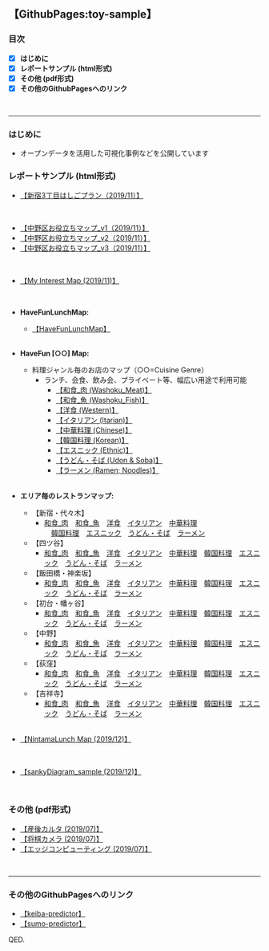 ## 【GithubPages:toy-sample】

<style>
table, th, td {
    border:none;
}
</style>

### 目次
- [x]  **はじめに**
- [x]  **レポートサンプル (html形式)**
- [x]  **その他 (pdf形式)**
- [x]  **その他のGithubPagesへのリンク**
<br> 
 
--- 

### はじめに
- オープンデータを活用した可視化事例などを公開しています


### レポートサンプル (html形式)
- [【新宿3丁目はしごプラン（2019/11）】](https://ryutoro-galois.github.io/toy-samples/leaflet_sample_hashigo_plan_20191106.html)
<br>

- [【中野区お役立ちマップ_v1（2019/11）】](https://ryutoro-galois.github.io/toy-samples/leaflet_sample_nakanoku_20191107.html)
- [【中野区お役立ちマップ_v2（2019/11）】](https://ryutoro-galois.github.io/toy-samples/leaflet_sample_nakanoku_v2_20191120.html)
- [【中野区お役立ちマップ_v3（2019/11）】](https://ryutoro-galois.github.io/toy-samples/leaflet_sample_nakanoku_v3_20191125.html)
<br>

- [【My Interest Map (2019/11)】](https://ryutoro-galois.github.io/toy-samples/interest_map_20191127.html)
<br>

- **HaveFunLunchMap:**
  - [【HaveFunLunchMap】](https://ryutoro-galois.github.io/toy-samples/HaveFunLunchMap.html)
  <br>

- **HaveFun [○○] Map:**
  - 料理ジャンル毎のお店のマップ（○○=Cuisine Genre）
      - ランチ、会食、飲み会、プライベート等、幅広い用途で利用可能
          - [【和食_肉 (Washoku_Meat)】](https://ryutoro-galois.github.io/toy-samples/HaveFun_g01_Washoku_Meat_Map.html)
          - [【和食_魚 (Washoku_Fish)】](https://ryutoro-galois.github.io/toy-samples/HaveFun_g02_Washoku_Fish_Map.html)
          - [【洋食 (Western)】](https://ryutoro-galois.github.io/toy-samples/HaveFun_g03_WesternFood_Map.html)
          - [【イタリアン (Itarian)】](https://ryutoro-galois.github.io/toy-samples/HaveFun_g04_ItarianFood_Map.html)
          - [【中華料理 (Chinese)】](https://ryutoro-galois.github.io/toy-samples/HaveFun_g05_ChineseFood_Map.html)
          - [【韓国料理 (Korean)】](https://ryutoro-galois.github.io/toy-samples/HaveFun_g06_KoreanFood_Map.html)
          - [【エスニック (Ethnic)】](https://ryutoro-galois.github.io/toy-samples/HaveFun_g07_EthnicFood_Map.html)
          - [【うどん・そば (Udon & Soba)】](https://ryutoro-galois.github.io/toy-samples/HaveFun_g08_Udon_Soba_Map.html)
          - [【ラーメン (Ramen; Noodles)】](https://ryutoro-galois.github.io/toy-samples/HaveFun_g09_Ramen_Map.html)
    <br>


- **エリア毎のレストランマップ:**
  - 【新宿・代々木】
    - [<u>和食_肉</u>](https://ryutoro-galois.github.io/toy-samples/HaveFun_g01_Washoku_Meat_Map_[shinjuku_yoyogi].html)　[<u>和食_魚</u>](https://ryutoro-galois.github.io/toy-samples/HaveFun_g02_Washoku_Fish_Map_[shinjuku_yoyogi].html)　[<u>洋食</u>](https://ryutoro-galois.github.io/toy-samples/HaveFun_g03_WesternFood_Map_[shinjuku_yoyogi].html)　[<u>イタリアン</u>](https://ryutoro-galois.github.io/toy-samples/HaveFun_g04_ItarianFood_Map_[shinjuku_yoyogi].html)　[<u>中華料理</u>](https://ryutoro-galois.github.io/toy-samples/HaveFun_g05_ChineseFood_Map_[shinjuku_yoyogi].html)<br>　[<u>韓国料理</u>](https://ryutoro-galois.github.io/toy-samples/HaveFun_g06_KoreanFood_Map_[shinjuku_yoyogi].html)　[<u>エスニック</u>](https://ryutoro-galois.github.io/toy-samples/HaveFun_g07_EthnicFood_Map_[shinjuku_yoyogi].html)　[<u>うどん・そば</u>](https://ryutoro-galois.github.io/toy-samples/HaveFun_g08_Udon_Soba_Map_[shinjuku_yoyogi].html)　[<u>ラーメン</u>](https://ryutoro-galois.github.io/toy-samples/HaveFun_g09_Ramen_Map_[shinjuku_yoyogi].html)
  - 【四ツ谷】
    - [<u>和食_肉</u>](https://ryutoro-galois.github.io/toy-samples/HaveFun_g01_Washoku_Meat_Map_[yotsuya].html)　[<u>和食_魚</u>](https://ryutoro-galois.github.io/toy-samples/HaveFun_g02_Washoku_Fish_Map_[yotsuya].html)　[<u>洋食</u>](https://ryutoro-galois.github.io/toy-samples/HaveFun_g03_WesternFood_Map_[yotsuya].html)　[<u>イタリアン</u>](https://ryutoro-galois.github.io/toy-samples/HaveFun_g04_ItarianFood_Map_[yotsuya].html)　[<u>中華料理</u>](https://ryutoro-galois.github.io/toy-samples/HaveFun_g05_ChineseFood_Map_[yotsuya].html)　[<u>韓国料理</u>](https://ryutoro-galois.github.io/toy-samples/HaveFun_g06_KoreanFood_Map_[yotsuya].html)　[<u>エスニック</u>](https://ryutoro-galois.github.io/toy-samples/HaveFun_g07_EthnicFood_Map_[yotsuya].html)　[<u>うどん・そば</u>](https://ryutoro-galois.github.io/toy-samples/HaveFun_g08_Udon_Soba_Map_[yotsuya].html)　[<u>ラーメン</u>](https://ryutoro-galois.github.io/toy-samples/HaveFun_g09_Ramen_Map_[yotsuya].html)
  - 【飯田橋・神楽坂】
    - [<u>和食_肉</u>](https://ryutoro-galois.github.io/toy-samples/HaveFun_g01_Washoku_Meat_Map_[iidabashi_kagurazaka].html)　[<u>和食_魚</u>](https://ryutoro-galois.github.io/toy-samples/HaveFun_g02_Washoku_Fish_Map_[iidabashi_kagurazaka].html)　[<u>洋食</u>](https://ryutoro-galois.github.io/toy-samples/HaveFun_g03_WesternFood_Map_[iidabashi_kagurazaka].html)　[<u>イタリアン</u>](https://ryutoro-galois.github.io/toy-samples/HaveFun_g04_ItarianFood_Map_[iidabashi_kagurazaka].html)　[<u>中華料理</u>](https://ryutoro-galois.github.io/toy-samples/HaveFun_g05_ChineseFood_Map_[iidabashi_kagurazaka].html)　[<u>韓国料理</u>](https://ryutoro-galois.github.io/toy-samples/HaveFun_g06_KoreanFood_Map_[iidabashi_kagurazaka].html)　[<u>エスニック</u>](https://ryutoro-galois.github.io/toy-samples/HaveFun_g07_EthnicFood_Map_[iidabashi_kagurazaka].html)　[<u>うどん・そば</u>](https://ryutoro-galois.github.io/toy-samples/HaveFun_g08_Udon_Soba_Map_[iidabashi_kagurazaka].html)　[<u>ラーメン</u>](https://ryutoro-galois.github.io/toy-samples/HaveFun_g09_Ramen_Map_[iidabashi_kagurazaka].html)
  - 【初台・幡ヶ谷】
    - [<u>和食_肉</u>](https://ryutoro-galois.github.io/toy-samples/HaveFun_g01_Washoku_Meat_Map_[hatsudai_hatagaya].html)　[<u>和食_魚</u>](https://ryutoro-galois.github.io/toy-samples/HaveFun_g02_Washoku_Fish_Map_[hatsudai_hatagaya].html)　[<u>洋食</u>](https://ryutoro-galois.github.io/toy-samples/HaveFun_g03_WesternFood_Map_[hatsudai_hatagaya].html)　[<u>イタリアン</u>](https://ryutoro-galois.github.io/toy-samples/HaveFun_g04_ItarianFood_Map_[hatsudai_hatagaya].html)　[<u>中華料理</u>](https://ryutoro-galois.github.io/toy-samples/HaveFun_g05_ChineseFood_Map_[hatsudai_hatagaya].html)　[<u>韓国料理</u>](https://ryutoro-galois.github.io/toy-samples/HaveFun_g06_KoreanFood_Map_[hatsudai_hatagaya].html)　[<u>エスニック</u>](https://ryutoro-galois.github.io/toy-samples/HaveFun_g07_EthnicFood_Map_[hatsudai_hatagaya].html)　[<u>うどん・そば</u>](https://ryutoro-galois.github.io/toy-samples/HaveFun_g08_Udon_Soba_Map_[hatsudai_hatagaya].html)　[<u>ラーメン</u>](https://ryutoro-galois.github.io/toy-samples/HaveFun_g09_Ramen_Map_[hatsudai_hatagaya].html)
  - 【中野】
    - [<u>和食_肉</u>](https://ryutoro-galois.github.io/toy-samples/HaveFun_g01_Washoku_Meat_Map_[nakano].html)　[<u>和食_魚</u>](https://ryutoro-galois.github.io/toy-samples/HaveFun_g02_Washoku_Fish_Map_[nakano].html)　[<u>洋食</u>](https://ryutoro-galois.github.io/toy-samples/HaveFun_g03_WesternFood_Map_[nakano].html)　[<u>イタリアン</u>](https://ryutoro-galois.github.io/toy-samples/HaveFun_g04_ItarianFood_Map_[nakano].html)　[<u>中華料理</u>](https://ryutoro-galois.github.io/toy-samples/HaveFun_g05_ChineseFood_Map_[nakano].html)　[<u>韓国料理</u>](https://ryutoro-galois.github.io/toy-samples/HaveFun_g06_KoreanFood_Map_[nakano].html)　[<u>エスニック</u>](https://ryutoro-galois.github.io/toy-samples/HaveFun_g07_EthnicFood_Map_[nakano].html)　[<u>うどん・そば</u>](https://ryutoro-galois.github.io/toy-samples/HaveFun_g08_Udon_Soba_Map_[nakano].html)　[<u>ラーメン</u>](https://ryutoro-galois.github.io/toy-samples/HaveFun_g09_Ramen_Map_[nakano].html)
  - 【荻窪】
    - [<u>和食_肉</u>](https://ryutoro-galois.github.io/toy-samples/HaveFun_g01_Washoku_Meat_Map_[ogikubo].html)　[<u>和食_魚</u>](https://ryutoro-galois.github.io/toy-samples/HaveFun_g02_Washoku_Fish_Map_[ogikubo].html)　[<u>洋食</u>](https://ryutoro-galois.github.io/toy-samples/HaveFun_g03_WesternFood_Map_[ogikubo].html)　[<u>イタリアン</u>](https://ryutoro-galois.github.io/toy-samples/HaveFun_g04_ItarianFood_Map_[ogikubo].html)　[<u>中華料理</u>](https://ryutoro-galois.github.io/toy-samples/HaveFun_g05_ChineseFood_Map_[ogikubo].html)　[<u>韓国料理</u>](https://ryutoro-galois.github.io/toy-samples/HaveFun_g06_KoreanFood_Map_[ogikubo].html)　[<u>エスニック</u>](https://ryutoro-galois.github.io/toy-samples/HaveFun_g07_EthnicFood_Map_[ogikubo].html)　[<u>うどん・そば</u>](https://ryutoro-galois.github.io/toy-samples/HaveFun_g08_Udon_Soba_Map_[ogikubo].html)　[<u>ラーメン</u>](https://ryutoro-galois.github.io/toy-samples/HaveFun_g09_Ramen_Map_[ogikubo].html)
  - 【吉祥寺】
    - [<u>和食_肉</u>](https://ryutoro-galois.github.io/toy-samples/HaveFun_g01_Washoku_Meat_Map_[kichijouji].html)　[<u>和食_魚</u>](https://ryutoro-galois.github.io/toy-samples/HaveFun_g02_Washoku_Fish_Map_[kichijouji].html)　[<u>洋食</u>](https://ryutoro-galois.github.io/toy-samples/HaveFun_g03_WesternFood_Map_[kichijouji].html)　[<u>イタリアン</u>](https://ryutoro-galois.github.io/toy-samples/HaveFun_g04_ItarianFood_Map_[kichijouji].html)　[<u>中華料理</u>](https://ryutoro-galois.github.io/toy-samples/HaveFun_g05_ChineseFood_Map_[kichijouji].html)　[<u>韓国料理</u>](https://ryutoro-galois.github.io/toy-samples/HaveFun_g06_KoreanFood_Map_[kichijouji].html)　[<u>エスニック</u>](https://ryutoro-galois.github.io/toy-samples/HaveFun_g07_EthnicFood_Map_[kichijouji].html)　[<u>うどん・そば</u>](https://ryutoro-galois.github.io/toy-samples/HaveFun_g08_Udon_Soba_Map_[kichijouji].html)　[<u>ラーメン</u>](https://ryutoro-galois.github.io/toy-samples/HaveFun_g09_Ramen_Map_[kichijouji].html)
  <br>

- [【NintamaLunch Map (2019/12)】](https://ryutoro-galois.github.io/toy-samples/leaflet_LunchMap_[Shinjuku-ku].html)
<br>

- [【sankyDiagram_sample (2019/12)】](https://ryutoro-galois.github.io/toy-samples/sankeyDiagram_sample.html)
<br>


### その他 (pdf形式)
- [【産後カルタ (2019/07)】](MLLabSpace_20190725_01_SangoKaruta.pdf)
- [【将棋カメラ (2019/07)】](MLLabSpace_20190725_02_ShogiCamera.pdf)
- [【エッジコンピューティング (2019/07)】](MLLabSpace_20190725_03_EdgeComputing.pdf)
<br>


---

### その他のGithubPagesへのリンク
- [【keiba-predictor】](https://ryutoro-galois.github.io/keiba-predictor/)
- [【sumo-predictor】](https://ryutoro-galois.github.io/sumo-predictor/)

QED.